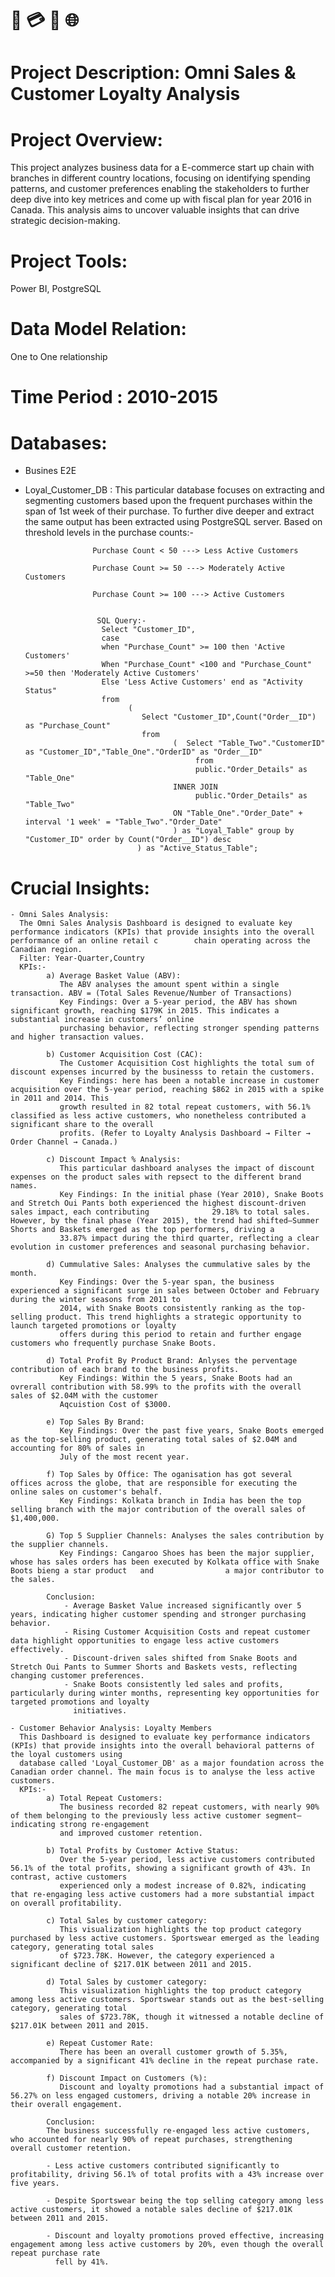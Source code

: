 # 🛒 💳 📱 🌐

# Project Description: Omni Sales & Customer Loyalty Analysis

# Project Overview:
This project analyzes business data for a E-commerce start up chain with branches in different country locations, focusing on identifying spending patterns, and customer  preferences enabling the stakeholders to further deep dive into key metrices and come up with fiscal plan for year 2016 in Canada. This analysis aims to uncover valuable insights that can drive strategic decision-making. 

# Project Tools:
Power BI, PostgreSQL

# Data Model Relation:
One to One relationship

# Time Period : 2010-2015

# Databases: 
  -  Busines E2E
  -  Loyal_Customer_DB : This particular database focuses on extracting and segmenting customers based upon the frequent purchases within the span of 1st week of their
     purchase. To further dive deeper and extract the same output has been extracted using PostgreSQL server. Based on threshold levels in the purchase counts:-

     					Purchase Count < 50 ---> Less Active Customers

     					Purchase Count >= 50 ---> Moderately Active Customers

     					Purchase Count >= 100 ---> Active Customers
     					   

    					 SQL Query:-  
                          Select "Customer_ID",
				          case
                          when "Purchase_Count" >= 100 then 'Active Customers'
                          When "Purchase_Count" <100 and "Purchase_Count" >=50 then 'Moderately Active Customers'
                          Else 'Less Active Customers' end as "Activity Status"
                          from 
	                            (
	                               Select "Customer_ID",Count("Order__ID") as "Purchase_Count"
	                               from 
		                                  (	 Select "Table_Two"."CustomerID" as "Customer_ID","Table_One"."OrderID" as "Order__ID"
			                                   from 
			                                   public."Order_Details" as "Table_One" 
		                                  INNER JOIN 
			                                   public."Order_Details" as "Table_Two"
		                                  ON "Table_One"."Order_Date" + interval '1 week' = "Table_Two"."Order_Date"
		                                  ) as "Loyal_Table" group by "Customer_ID" order by Count("Order__ID") desc
	                              ) as "Active_Status_Table";


# Crucial Insights:

	- Omni Sales Analysis:	
	  The Omni Sales Analysis Dashboard is designed to evaluate key performance indicators (KPIs) that provide insights into the overall performance of an online retail c		  chain operating across the Canadian region.
	  Filter: Year-Quarter,Country
	  KPIs:-
	  		a) Average Basket Value (ABV):
			   The ABV analyses the amount spent within a single transaction. ABV = (Total Sales Revenue/Number of Transactions)
			   Key Findings: Over a 5-year period, the ABV has shown significant growth, reaching $179K in 2015. This indicates a substantial increase in customers’ online  
			   purchasing behavior, reflecting stronger spending patterns and higher transaction values.			
			    
			b) Customer Acquisition Cost (CAC):
			   The Customer Acquisition Cost highlights the total sum of discount expenses incurred by the businesss to retain the customers. 
			   Key Findings: here has been a notable increase in customer acquisition over the 5-year period, reaching $862 in 2015 with a spike in 2011 and 2014. This 
			   growth resulted in 82 total repeat customers, with 56.1% classified as less active customers, who nonetheless contributed a significant share to the overall 
			   profits. (Refer to Loyalty Analysis Dashboard → Filter → Order Channel → Canada.)
			   
			c) Discount Impact % Analysis:
			   This particular dashboard analyses the impact of discount expenses on the product sales with repsect to the different brand names.
			   Key Findings: In the initial phase (Year 2010), Snake Boots and Stretch Oui Pants both experienced the highest discount-driven sales impact, each contributing 			   29.18% to total sales. However, by the final phase (Year 2015), the trend had shifted—Summer Shorts and Baskets emerged as the top performers, driving a 
			   33.87% impact during the third quarter, reflecting a clear evolution in customer preferences and seasonal purchasing behavior.

			d) Cummulative Sales: Analyses the cummulative sales by the month.
	  		   Key Findings: Over the 5-year span, the business experienced a significant surge in sales between October and February during the winter seasons from 2011 to 
			   2014, with Snake Boots consistently ranking as the top-selling product. This trend highlights a strategic opportunity to launch targeted promotions or loyalty 
			   offers during this period to retain and further engage customers who frequently purchase Snake Boots.

			d) Total Profit By Product Brand: Anlyses the perventage contribution of each brand to the business profits. 
			   Key Findings: Within the 5 years, Snake Boots had an ovrerall contribution with 58.99% to the profits with the overall sales of $2.04M with the customer 
			   Aqcuistion Cost of $3000.

			e) Top Sales By Brand:
			   Key Findings: Over the past five years, Snake Boots emerged as the top-selling product, generating total sales of $2.04M and accounting for 80% of sales in 
			   July of the most recent year.

			f) Top Sales by Office: The oganisation has got several offices across the globe, that are responsible for executing the online sales on customer's behalf.
			   Key Findings: Kolkata branch in India has been the top selling branch with the major contribution of the overall sales of $1,400,000.

			G) Top 5 Supplier Channels: Analyses the sales contribution by the supplier channels.
			   Key Findings: Cangaroo Shoes has been the major supplier, whose has sales orders has been executed by Kolkata office with Snake Boots bieng a star product   and 			   a major contributor to the sales.

			Conclusion:
				- Average Basket Value increased significantly over 5 years, indicating higher customer spending and stronger purchasing behavior.
				- Rising Customer Acquisition Costs and repeat customer data highlight opportunities to engage less active customers effectively.
				- Discount-driven sales shifted from Snake Boots and Stretch Oui Pants to Summer Shorts and Baskets vests, reflecting changing customer preferences.
				- Snake Boots consistently led sales and profits, particularly during winter months, representing key opportunities for targeted promotions and loyalty 	
				  initiatives.
				
	- Customer Behavior Analysis: Loyalty Members
	  This Dashboard is designed to evaluate key performance indicators (KPIs) that provide insights into the overall behavioral patterns of the loyal customers using  
	  database called 'Loyal_Customer_DB' as a major foundation across the Canadian order channel. The main focus is to analyse the less active customers.
	  KPIs:-
	  		a) Total Repeat Customers:
			   The business recorded 82 repeat customers, with nearly 90% of them belonging to the previously less active customer segment—indicating strong re-engagement 
			   and improved customer retention.	
			   
			b) Total Profits by Customer Active Status:
			   Over the 5-year period, less active customers contributed 56.1% of the total profits, showing a significant growth of 43%. In contrast, active customers 
			   experienced only a modest increase of 0.82%, indicating that re-engaging less active customers had a more substantial impact on overall profitability.
			   
	  		c) Total Sales by customer category:
			   This visualization highlights the top product category purchased by less active customers. Sportswear emerged as the leading category, generating total sales 
			   of $723.78K. However, the category experienced a significant decline of $217.01K between 2011 and 2015.
			   
			d) Total Sales by customer category:
			   This visualization highlights the top product category among less active customers. Sportswear stands out as the best-selling category, generating total 
			   sales of $723.78K, though it witnessed a notable decline of $217.01K between 2011 and 2015.
			   
	  		e) Repeat Customer Rate:
			   There has been an overall customer growth of 5.35%, accompanied by a significant 41% decline in the repeat purchase rate.
			   
			f) Discount Impact on Customers (%):
			   Discount and loyalty promotions had a substantial impact of 56.27% on less engaged customers, driving a notable 20% increase in their overall engagement.

			Conclusion:
			The business successfully re-engaged less active customers, who accounted for nearly 90% of repeat purchases, strengthening overall customer retention.

			- Less active customers contributed significantly to profitability, driving 56.1% of total profits with a 43% increase over five years.

			- Despite Sportswear being the top selling category among less active customers, it showed a notable sales decline of $217.01K between 2011 and 2015.

			- Discount and loyalty promotions proved effective, increasing engagement among less active customers by 20%, even though the overall repeat purchase rate 
			  fell by 41%.

	  

			
			   
			
# 
